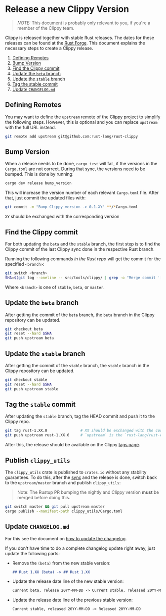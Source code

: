 # Release a new Clippy Version

> _NOTE:_ This document is probably only relevant to you, if you're a member of
> the Clippy team.

Clippy is released together with stable Rust releases. The dates for these
releases can be found at the [Rust Forge]. This document explains the necessary
steps to create a Clippy release.

1. [Defining Remotes](#defining-remotes)
1. [Bump Version](#bump-version)
1. [Find the Clippy commit](#find-the-clippy-commit)
1. [Update the `beta` branch](#update-the-beta-branch)
1. [Update the `stable` branch](#update-the-stable-branch)
1. [Tag the stable commit](#tag-the-stable-commit)
1. [Update `CHANGELOG.md`](#update-changelogmd)

[Rust Forge]: https://forge.rust-lang.org/

## Defining Remotes

You may want to define the `upstream` remote of the Clippy project to simplify
the following steps. However, this is optional and you can replace `upstream`
with the full URL instead.

```bash
git remote add upstream git@github.com:rust-lang/rust-clippy
```

## Bump Version

When a release needs to be done, `cargo test` will fail, if the versions in the
`Cargo.toml` are not correct. During that sync, the versions need to be bumped.
This is done by running:

```bash
cargo dev release bump_version
```

This will increase the version number of each relevant `Cargo.toml` file. After
that, just commit the updated files with:

```bash
git commit -m "Bump Clippy version -> 0.1.XY" **/*Cargo.toml
```

`XY` should be exchanged with the corresponding version

## Find the Clippy commit

For both updating the `beta` and the `stable` branch, the first step is to find
the Clippy commit of the last Clippy sync done in the respective Rust branch.

Running the following commands _in the Rust repo_ will get the commit for the
specified `<branch>`:

```bash
git switch <branch>
SHA=$(git log --oneline -- src/tools/clippy/ | grep -o "Merge commit '[a-f0-9]*' into .*" | head -1 | sed -e "s/Merge commit '\([a-f0-9]*\)' into .*/\1/g")
```

Where `<branch>` is one of `stable`, `beta`, or `master`.

## Update the `beta` branch

After getting the commit of the `beta` branch, the `beta` branch in the Clippy
repository can be updated.

```bash
git checkout beta
git reset --hard $SHA
git push upstream beta
```

## Update the `stable` branch

After getting the commit of the `stable` branch, the `stable` branch in the
Clippy repository can be updated.

```bash
git checkout stable
git reset --hard $SHA
git push upstream stable
```

## Tag the `stable` commit

After updating the `stable` branch, tag the HEAD commit and push it to the
Clippy repo.

```bash
git tag rust-1.XX.0               # XX should be exchanged with the corresponding version
git push upstream rust-1.XX.0     # `upstream` is the `rust-lang/rust-clippy` remote
```

After this, the release should be available on the Clippy [tags page].

[tags page]: https://github.com/rust-lang/rust-clippy/tags

## Publish `clippy_utils`

The `clippy_utils` crate is published to `crates.io` without any stability
guarantees. To do this, after the [sync] and the release is done, switch back to
the `upstream/master` branch and publish `clippy_utils`:

> Note: The Rustup PR bumping the nightly and Clippy version **must** be merged
> before doing this.

```bash
git switch master && git pull upstream master
cargo publish --manifest-path clippy_utils/Cargo.toml
```

[sync]: sync.md

## Update `CHANGELOG.md`

For this see the document on [how to update the changelog].

If you don't have time to do a complete changelog update right away, just update
the following parts:

- Remove the `(beta)` from the new stable version:

  ```markdown
  ## Rust 1.XX (beta) -> ## Rust 1.XX
  ```

- Update the release date line of the new stable version:

  ```markdown
  Current beta, release 20YY-MM-DD -> Current stable, released 20YY-MM-DD
  ```

- Update the release date line of the previous stable version:

  ```markdown
  Current stable, released 20YY-MM-DD -> Released 20YY-MM-DD
  ```

[how to update the changelog]: changelog_update.md
